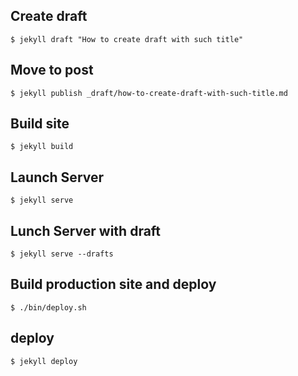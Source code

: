 
## Create draft

    $ jekyll draft "How to create draft with such title"

## Move to post

    $ jekyll publish _draft/how-to-create-draft-with-such-title.md

## Build site

    $ jekyll build

## Launch Server

    $ jekyll serve

## Lunch Server with draft

    $ jekyll serve --drafts

## Build production site and deploy

    $ ./bin/deploy.sh

## deploy

    $ jekyll deploy

